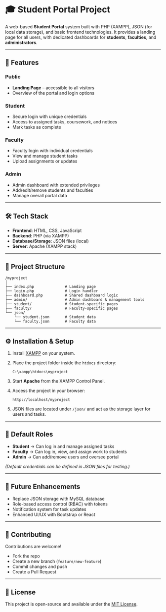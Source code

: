 # 🎓 Student Portal Project

A web-based **Student Portal** system built with PHP (XAMPP), JSON (for local data storage), and basic frontend technologies.
It provides a landing page for all users, with dedicated dashboards for **students**, **faculties**, and **administrators**.

---

## 🚀 Features

### Public

* **Landing Page** – accessible to all visitors
* Overview of the portal and login options

### Student

* Secure login with unique credentials
* Access to assigned tasks, coursework, and notices
* Mark tasks as complete

### Faculty

* Faculty login with individual credentials
* View and manage student tasks
* Upload assignments or updates

### Admin

* Admin dashboard with extended privileges
* Add/edit/remove students and faculties
* Manage overall portal data

---

## 🛠️ Tech Stack

* **Frontend**: HTML, CSS, JavaScript
* **Backend**: PHP (via XAMPP)
* **Database/Storage**: JSON files (local)
* **Server**: Apache (XAMPP stack)

---

## 📂 Project Structure

```
/myproject
│
├── index.php              # Landing page
├── login.php              # Login handler
├── dashboard.php          # Shared dashboard logic
├── admin/                 # Admin dashboard & management tools
├── student/               # Student-specific pages
├── faculty/               # Faculty-specific pages
└── json/                  
    └── student.json       # Student data
    └── faculty.json       # Faculty data
```

---

## ⚙️ Installation & Setup

1. Install [XAMPP](https://www.apachefriends.org/) on your system.
2. Place the project folder inside the `htdocs` directory:

   ```
   C:\xampp\htdocs\myproject
   ```
3. Start **Apache** from the XAMPP Control Panel.
4. Access the project in your browser:

   ```
   http://localhost/myproject
   ```
5. JSON files are located under `/json/` and act as the storage layer for users and tasks.

---

## 🔑 Default Roles

* **Student** → Can log in and manage assigned tasks
* **Faculty** → Can log in, view, and assign work to students
* **Admin** → Can add/remove users and oversee portal

*(Default credentials can be defined in JSON files for testing.)*

---

## 📌 Future Enhancements

* Replace JSON storage with MySQL database
* Role-based access control (RBAC) with tokens
* Notification system for task updates
* Enhanced UI/UX with Bootstrap or React

---

## 🤝 Contributing

Contributions are welcome!

* Fork the repo
* Create a new branch (`feature/new-feature`)
* Commit changes and push
* Create a Pull Request

---

## 📜 License

This project is open-source and available under the [MIT License](LICENSE).
